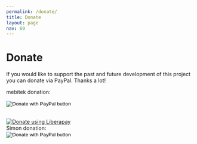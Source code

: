 ```yaml
---
permalink: /donate/
title: Donate
layout: page
nav: 60
---
```


# Donate

If you would like to support the past and future development of this project you can donate via PayPal. Thanks a lot!

mebitek donation:

<form action="https://www.paypal.com/donate" method="post" target="_top">
<input type="hidden" name="hosted_button_id" value="L7WRE4EPJ6PFJ" />
<input type="image" src="https://www.paypalobjects.com/en_US/IT/i/btn/btn_donateCC_LG.gif" border="0" name="submit" title="PayPal - The safer, easier way to pay online!" alt="Donate with PayPal button" />
<img alt="" border="0" src="https://www.paypal.com/en_IT/i/scr/pixel.gif" width="1" height="1" />
</form>
<br>
<script src="https://liberapay.com/mebitek/widgets/button.js"></script>
<noscript><a href="https://liberapay.com/mebitek/donate"><img alt="Donate using Liberapay" src="https://liberapay.com/assets/widgets/donate.svg"></a></noscript>
<br>
Simon donation:
<!-- https://www.paypal.com/cgi-bin/webscr?cmd=_s-xclick&hosted_button_id=NV3WTUPDCGWEN&source=url -->

<form action="https://www.paypal.com/cgi-bin/webscr" method="post" target="_top">
<input type="hidden" name="cmd" value="_s-xclick" />
<input type="hidden" name="hosted_button_id" value="NV3WTUPDCGWEN" />
<input type="image" src="https://www.paypalobjects.com/en_US/CH/i/btn/btn_donateCC_LG.gif" border="0" name="submit" title="PayPal - The safer, easier way to pay online!" alt="Donate with PayPal button" />
<img alt="" border="0" src="https://www.paypal.com/en_CH/i/scr/pixel.gif" width="1" height="1" />
</form>
